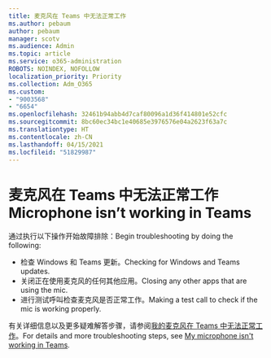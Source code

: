 ```yaml
---
title: 麦克风在 Teams 中无法正常工作
ms.author: pebaum
author: pebaum
manager: scotv
ms.audience: Admin
ms.topic: article
ms.service: o365-administration
ROBOTS: NOINDEX, NOFOLLOW
localization_priority: Priority
ms.collection: Adm_O365
ms.custom:
- "9003568"
- "6654"
ms.openlocfilehash: 32461b94abb4d7caf80096a1d36f414801e52cfc
ms.sourcegitcommit: 8bc60ec34bc1e40685e3976576e04a2623f63a7c
ms.translationtype: HT
ms.contentlocale: zh-CN
ms.lasthandoff: 04/15/2021
ms.locfileid: "51829987"
---
```

# <a name="microphone-isnt-working-in-teams"></a><span data-ttu-id="40450-102">麦克风在 Teams 中无法正常工作</span><span class="sxs-lookup"><span data-stu-id="40450-102">Microphone isn’t working in Teams</span></span>

<span data-ttu-id="40450-103">通过执行以下操作开始故障排除：</span><span class="sxs-lookup"><span data-stu-id="40450-103">Begin troubleshooting by doing the following:</span></span>

- <span data-ttu-id="40450-104">检查 Windows 和 Teams 更新。</span><span class="sxs-lookup"><span data-stu-id="40450-104">Checking for Windows and Teams updates.</span></span>
- <span data-ttu-id="40450-105">关闭正在使用麦克风的任何其他应用。</span><span class="sxs-lookup"><span data-stu-id="40450-105">Closing any other apps that are using the mic.</span></span>
- <span data-ttu-id="40450-106">进行测试呼叫检查麦克风是否正常工作。</span><span class="sxs-lookup"><span data-stu-id="40450-106">Making a test call to check if the mic is working properly.</span></span>

<span data-ttu-id="40450-107">有关详细信息以及更多疑难解答步骤，请参阅[我的麦克风在 Teams 中无法正常工作](https://support.microsoft.com/office/666d1123-9dd0-4a31-ad2e-a758b204f33a)。</span><span class="sxs-lookup"><span data-stu-id="40450-107">For details and more troubleshooting steps, see [My microphone isn't working in Teams](https://support.microsoft.com/office/666d1123-9dd0-4a31-ad2e-a758b204f33a).</span></span>
